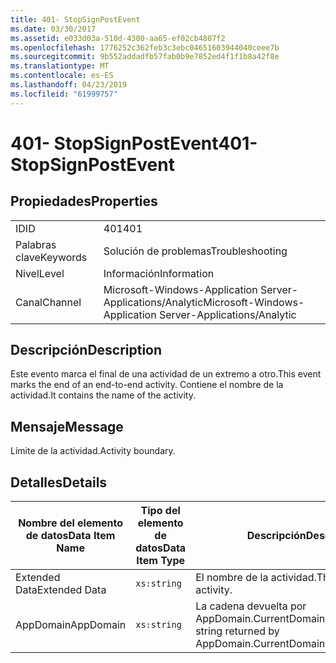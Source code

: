 ```yaml
---
title: 401- StopSignPostEvent
ms.date: 03/30/2017
ms.assetid: e033d03a-510d-4300-aa65-ef02cb4807f2
ms.openlocfilehash: 1776252c362feb3c3ebc04651603944040ceee7b
ms.sourcegitcommit: 9b552addadfb57fab0b9e7852ed4f1f1b8a42f8e
ms.translationtype: MT
ms.contentlocale: es-ES
ms.lasthandoff: 04/23/2019
ms.locfileid: "61999757"
---
```

# <a name="401--stopsignpostevent"></a><span data-ttu-id="8aee4-102">401- StopSignPostEvent</span><span class="sxs-lookup"><span data-stu-id="8aee4-102">401- StopSignPostEvent</span></span>
## <a name="properties"></a><span data-ttu-id="8aee4-103">Propiedades</span><span class="sxs-lookup"><span data-stu-id="8aee4-103">Properties</span></span>  
  
|||  
|-|-|  
|<span data-ttu-id="8aee4-104">ID</span><span class="sxs-lookup"><span data-stu-id="8aee4-104">ID</span></span>|<span data-ttu-id="8aee4-105">401</span><span class="sxs-lookup"><span data-stu-id="8aee4-105">401</span></span>|  
|<span data-ttu-id="8aee4-106">Palabras clave</span><span class="sxs-lookup"><span data-stu-id="8aee4-106">Keywords</span></span>|<span data-ttu-id="8aee4-107">Solución de problemas</span><span class="sxs-lookup"><span data-stu-id="8aee4-107">Troubleshooting</span></span>|  
|<span data-ttu-id="8aee4-108">Nivel</span><span class="sxs-lookup"><span data-stu-id="8aee4-108">Level</span></span>|<span data-ttu-id="8aee4-109">Información</span><span class="sxs-lookup"><span data-stu-id="8aee4-109">Information</span></span>|  
|<span data-ttu-id="8aee4-110">Canal</span><span class="sxs-lookup"><span data-stu-id="8aee4-110">Channel</span></span>|<span data-ttu-id="8aee4-111">Microsoft-Windows-Application Server-Applications/Analytic</span><span class="sxs-lookup"><span data-stu-id="8aee4-111">Microsoft-Windows-Application Server-Applications/Analytic</span></span>|  
  
## <a name="description"></a><span data-ttu-id="8aee4-112">Descripción</span><span class="sxs-lookup"><span data-stu-id="8aee4-112">Description</span></span>  
 <span data-ttu-id="8aee4-113">Este evento marca el final de una actividad de un extremo a otro.</span><span class="sxs-lookup"><span data-stu-id="8aee4-113">This event marks the end of an end-to-end activity.</span></span> <span data-ttu-id="8aee4-114">Contiene el nombre de la actividad.</span><span class="sxs-lookup"><span data-stu-id="8aee4-114">It contains the name of the activity.</span></span>  
  
## <a name="message"></a><span data-ttu-id="8aee4-115">Mensaje</span><span class="sxs-lookup"><span data-stu-id="8aee4-115">Message</span></span>  
 <span data-ttu-id="8aee4-116">Límite de la actividad.</span><span class="sxs-lookup"><span data-stu-id="8aee4-116">Activity boundary.</span></span>  
  
## <a name="details"></a><span data-ttu-id="8aee4-117">Detalles</span><span class="sxs-lookup"><span data-stu-id="8aee4-117">Details</span></span>  
  
|<span data-ttu-id="8aee4-118">Nombre del elemento de datos</span><span class="sxs-lookup"><span data-stu-id="8aee4-118">Data Item Name</span></span>|<span data-ttu-id="8aee4-119">Tipo del elemento de datos</span><span class="sxs-lookup"><span data-stu-id="8aee4-119">Data Item Type</span></span>|<span data-ttu-id="8aee4-120">Descripción</span><span class="sxs-lookup"><span data-stu-id="8aee4-120">Description</span></span>|  
|--------------------|--------------------|-----------------|  
|<span data-ttu-id="8aee4-121">Extended Data</span><span class="sxs-lookup"><span data-stu-id="8aee4-121">Extended Data</span></span>|`xs:string`|<span data-ttu-id="8aee4-122">El nombre de la actividad.</span><span class="sxs-lookup"><span data-stu-id="8aee4-122">The name of the activity.</span></span>|  
|<span data-ttu-id="8aee4-123">AppDomain</span><span class="sxs-lookup"><span data-stu-id="8aee4-123">AppDomain</span></span>|`xs:string`|<span data-ttu-id="8aee4-124">La cadena devuelta por AppDomain.CurrentDomain.FriendlyName.</span><span class="sxs-lookup"><span data-stu-id="8aee4-124">The string returned by AppDomain.CurrentDomain.FriendlyName.</span></span>|
